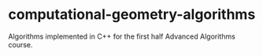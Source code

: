 # computational-geometry-algorithms
Algorithms implemented in C++ for the first half Advanced Algorithms course.
